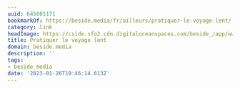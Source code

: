 ```yaml
---
uuid: 645601171
bookmarkOf: https://beside.media/fr/ailleurs/pratiquer-le-voyage-lent/
category: link
headImage: https://cside.sfo2.cdn.digitaloceanspaces.com/beside_/app/www/2021/06/BESIDE_voyage_lent_facebook.jpg
title: Pratiquer le voyage lent
domain: beside.media
description: ''
tags:
- beside_media
date: '2023-01-26T19:46:14.613Z'
---
```



